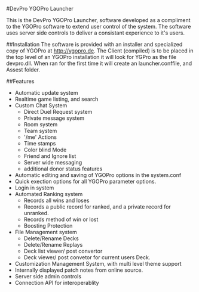 #DevPro YGOPro Launcher

This is the DevPro YGOPro Launcher, software developed as a compliment to the YGOPro software to extend user control of the system. The software uses server side controls to deliver a consistant experience to it's users.

##Installation
The software is provided with an installer and specialized copy of YGOPro at http://ygopro.de. The Client (compiled) is to be placed in the top level of an YGOPro installation it will look for YGPro as the file devpro.dll. When ran for the first time it will create an launcher.conffile, and Assest folder.

##Features
* Automatic update system
* Realtime game listing, and search
* Custom Chat System
  + Direct Duel Request system
  + Private message system
  + Room system
  + Team system
  + '/me' Actions
  + Time stamps
  + Color blind Mode
  + Friend and Ignore list
  + Server wide messaging
  + additional donor status features
* Automatic editing and saving of YGOPro options in the system.conf
* Quick exection options for all YGOPro parameter options.
* Login in system
* Automated Ranking system
  + Records all wins and loses
  + Records a public record for ranked, and a private record for unranked.
  + Records method of win or lost
  + Boosting Protection
* File Management system
  + Delete/Rename Decks
  + Delete/Rename Replays
  + Deck list viewer/ post convertor
  + Deck viewer/ post convetor for current users Deck.
* Customization Management System, with multi level theme support
* Internally displayed patch notes from online source.
* Server side admin controls
* Connection API for interoperablity
